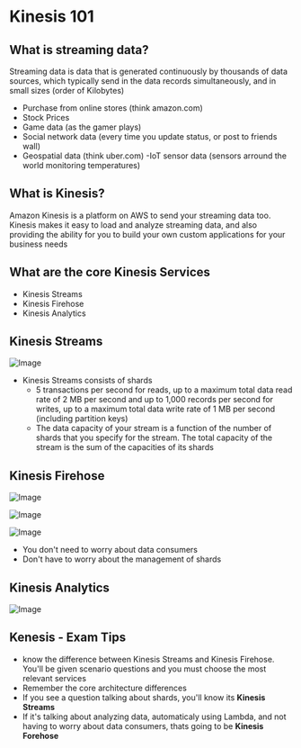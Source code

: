 # Kinesis 101
## What is streaming data?
Streaming data is data that is generated continuously by thousands of data sources, which typically send in the data records simultaneously, and in small sizes (order of Kilobytes)

- Purchase from online stores (think amazon.com)
- Stock Prices
- Game data (as the gamer plays)
- Social network data (every time you update status, or post to friends wall)
- Geospatial data (think uber.com)
-IoT sensor data (sensors arround the world monitoring temperatures)

## What is Kinesis?
Amazon Kinesis is a platform on AWS to send your streaming data too. Kinesis makes it easy to load and analyze streaming data, and also providing the ability for you to build your own custom applications for your business needs

## What are the core Kinesis Services
- Kinesis Streams
- Kinesis Firehose
- Kinesis Analytics


## Kinesis Streams

![Image](https://i.imgur.com/Zav7y77.jpg)

- Kinesis Streams consists of shards
    - 5 transactions per second for reads, up to a maximum total data read rate of 2 MB per second and up to 1,000 records per second for writes, up to a maximum total data write rate of 1 MB per second (including partition keys)
    - The data capacity of your stream is a function of the number of shards that you specify for the stream. The total capacity of the stream is the sum of the capacities of its shards

## Kinesis Firehose
![Image](https://i.imgur.com/hgd9AkY.jpg)

![Image](https://i.imgur.com/m6e3f2P.jpg)

![Image](https://i.imgur.com/qySOrpL.jpg)

- You don't need to worry about data consumers
- Don't have to worry about the management of shards

## Kinesis Analytics 
![Image](https://i.imgur.com/q1n0285.jpg)

## Kenesis - Exam Tips
- know the difference between Kinesis Streams and Kinesis Firehose. You'll be given scenario questions and you must choose the most relevant services
- Remember the core architecture differences
- If you see a question talking about shards, you'll know its **Kinesis Streams**
- If it's talking about analyzing data, automaticaly using Lambda, and not having to worry about data consumers, thats going to be **Kinesis Forehose**

